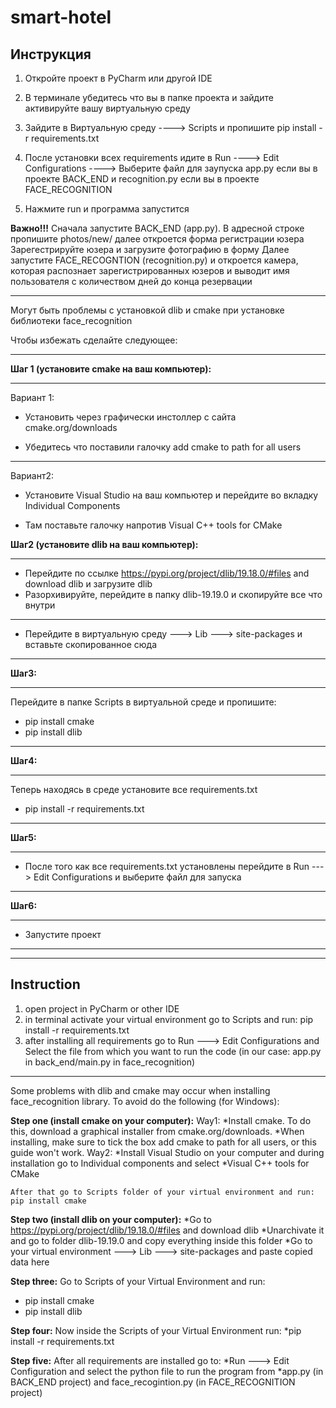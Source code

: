 # smart-hotel
Инструкция
----------

1. Откройте проект в PyCharm или другой IDE
2. В терминале убедитесь что вы в папке проекта и зайдите активируйте вашу виртуальную среду
3. Зайдите в Виртуальную среду ----> Scripts и пропишите pip install -r requirements.txt
4. После установки всех requirements идите в Run ----> Edit Configurations ----> Выберите файл для заупуска
	app.py если вы в проекте BACK_END и recognition.py если вы в проекте FACE_RECOGNITION
	
5. Нажмите run и программа запустится

**Важно!!!** Сначала запустите BACK_END (app.py). В адресной строке пропишите photos/new/ далее откроется форма регистрации юзера
Зарегестрируйте юзера и загрузите фотографию в форму
Далее запустите FACE_RECOGNTION (recognition.py) и откроется камера, которая распознает зарегистрированных юзеров и выводит имя пользователя с количеством дней до конца резервации

************************************************************

Могут быть проблемы с установкой dlib и cmake при установке библиотеки face_recognition 

Чтобы избежать сделайте следующее:
***
**Шаг 1 (установите cmake на ваш компьютер):**
***
Вариант 1:

* Установить через графически инстоллер с сайта cmake.org/downloads

* Убедитесь что поставили галочку add cmake to path for all users
***
Вариант2:

* Установите Visual Studio на ваш компьютер и перейдите во вкладку Individual Components

* Там поставьте галочку напротив Visual C++ tools for СMake

**Шаг2 (установите dlib на ваш компьютер):**
***
* Перейдите по ссылке https://pypi.org/project/dlib/19.18.0/#files and download dlib и загрузите dlib
* Разорхивируйте, перейдите в папку dlib-19.19.0 и скопируйте все что внутри
***
* Перейдите в виртуальную среду ---> Lib ---> site-packages и вставьте скопированное сюда
***

**Шаг3:**
***
Перейдите в папке Scripts в виртуальной среде и пропишите:
* pip install cmake
* pip install dlib 
***

**Шаг4:**
***
Теперь находясь в среде установите все requirements.txt
* pip install -r requirements.txt
***

**Шаг5:**
***
* После того как все requirements.txt установлены перейдите в Run ---> Edit Configurations и выберите файл для запуска
***
**Шаг6:**
***
* Запустите проект
***


----------------------------------------------------------------------------------------------------------------------------------------
Instruction
-----------
1. open project in PyCharm or other IDE
2. in terminal activate your virtual environment go to Scripts and run: pip install -r requirements.txt
3. after installing all requirements go to Run ---> Edit Configurations and Select the file
from which you want to run the code (in our case: app.py in back_end/main.py in face_recognition)


***********************************************************
Some problems with dlib and cmake may occur when installing face_recognition library.
To avoid do the following (for Windows):

**Step one (install cmake on your computer):**
Way1: 
*Install cmake. To do this, download a graphical installer from cmake.org/downloads.
*When installing, make sure to tick the box add cmake to path for all users, or this guide won't work.
Way2:
*Install Visual Studio on your computer and during installation go to Individual components and select
*Visual C++ tools for CMake
	
	After that go to Scripts folder of your virtual environment and run: pip install cmake
**Step two (install dlib on your computer):**
*Go to https://pypi.org/project/dlib/19.18.0/#files and download dlib
*Unarchivate it and go to folder dlib-19.19.0 and copy everything inside this folder
*Go to your virtual environment ---> Lib ---> site-packages and paste copied data here

**Step three:**
Go to Scripts of your Virtual Environment and run:
* pip install cmake
* pip install dlib

**Step four:**
Now inside the Scripts of your Virtual Environment run:
*pip install -r requirements.txt  

**Step five:**
After all requirements are installed go to:
*Run ---> Edit Configuration and select the python file to run the program from
*app.py (in BACK_END project) and face_recogintion.py (in FACE_RECOGNITION project)

	


